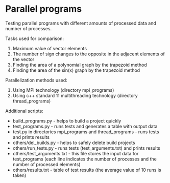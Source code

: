 # Parallel programs
Testing parallel programs with different amounts of processed data and number of processes.

Tasks used for comparison:
1. Maximum value of vector elements
2. The number of sign changes to the opposite in the adjacent elements of the vector
3. Finding the area of a polynomial graph by the trapezoid method
4. Finding the area of the sin(x) graph by the trapezoid method

Parallelization methods used:
1. Using MPI technology (directory mpi_programs)
2. Using c++ standard 11 multithreading technology (directory thread_programs)

Additional scripts:
* build_programs.py - helps to build a project quickly
* test_programs.py - runs tests and generates a table with output data
* test.py in directories mpi_programs and thread_programs - runs tests and prints results
* others/del_builds.py - helps to safely delete build projects
* others/run_tests.py - runs tests (test_arguments.txt) and prints results
* others/test_arguments.txt - this file stores the input data for test_programs (each line indicates the number of processes and the number of processed elements)
* others/results.txt - table of test results (the average value of 10 runs is taken)
